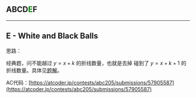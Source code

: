 ## ABCD<font color=green>E</font>F

---

## E - White and Black Balls

思路：

经典题，问不能越过 $y=x+k$ 的折线数量，也就是去掉 碰到了 $y=x+k+1$ 的折线数量。具体见[题解](https://www.luogu.com.cn/article/iqqelt33)。

AC代码：[https://atcoder.jp/contests/abc205/submissions/57905587](https://atcoder.jp/contests/abc205/submissions/57905587)
